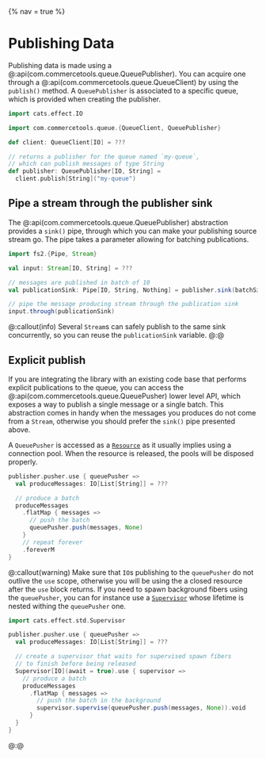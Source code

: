 {% nav = true %}
# Publishing Data

Publishing data is made using a @:api(com.commercetools.queue.QueuePublisher). You can acquire one through a @:api(com.commercetools.queue.QueueClient) by using the `publish()` method. A `QueuePublisher` is associated to a specific queue, which is provided when creating the publisher.

```scala mdoc
import cats.effect.IO

import com.commercetools.queue.{QueueClient, QueuePublisher}

def client: QueueClient[IO] = ???

// returns a publisher for the queue named `my-queue`,
// which can publish messages of type String
def publisher: QueuePublisher[IO, String] =
  client.publish[String]("my-queue")
```

## Pipe a stream through the publisher sink

The @:api(com.commercetools.queue.QueuePublisher) abstraction provides a `sink()` pipe, through which you can make your publishing source stream go.
The pipe takes a parameter allowing for batching publications.

```scala mdoc:compile-only
import fs2.{Pipe, Stream}

val input: Stream[IO, String] = ???

// messages are published in batch of 10
val publicationSink: Pipe[IO, String, Nothing] = publisher.sink(batchSize = 10)

// pipe the message producing stream through the publication sink
input.through(publicationSink)
```

@:callout(info)
Several `Stream`s can safely publish to the same sink concurrently, so you can reuse the `publicationSink` variable.
@:@

## Explicit publish

If you are integrating the library with an existing code base that performs explicit publications to the queue, you can access the @:api(com.commercetools.queue.QueuePusher) lower level API, which exposes a way to publish a single message or a single batch.
This abstraction comes in handy when the messages you produces do not come from a `Stream`, otherwise you should prefer the `sink()` pipe presented above.

A `QueuePusher` is accessed as a [`Resource`][cats-effect-resource] as it usually implies using a connection pool. When the resource is released, the pools will be disposed properly.

```scala mdoc:compile-only
publisher.pusher.use { queuePusher =>
  val produceMessages: IO[List[String]] = ???

  // produce a batch
  produceMessages
    .flatMap { messages =>
      // push the batch
      queuePusher.push(messages, None)
    }
    // repeat forever
    .foreverM
}
```

@:callout(warning)
Make sure that `IO`s publishing to the `queuePusher` do not outlive the `use` scope, otherwise you will be using the a closed resource after the `use` block returns.
If you need to spawn background fibers using the `queuePusher`, you can for instance use a [`Supervisor`][cats-effect-supervisor] whose lifetime is nested withing the `queuePusher` one.

```scala mdoc:compile-only
import cats.effect.std.Supervisor

publisher.pusher.use { queuePusher =>
  val produceMessages: IO[List[String]] = ???

  // create a supervisor that waits for supervised spawn fibers
  // to finish before being released
  Supervisor[IO](await = true).use { supervisor =>
    // produce a batch
    produceMessages
      .flatMap { messages =>
        // push the batch in the background
        supervisor.supervise(queuePusher.push(messages, None)).void
      }
  }
}
```
@:@

[cats-effect-resource]: https://typelevel.org/cats-effect/docs/std/resource
[cats-effect-supervisor]: https://typelevel.org/cats-effect/docs/std/supervisor
